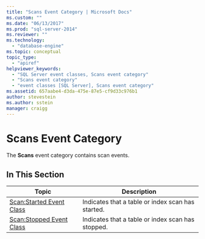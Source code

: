```yaml
---
title: "Scans Event Category | Microsoft Docs"
ms.custom: ""
ms.date: "06/13/2017"
ms.prod: "sql-server-2014"
ms.reviewer: ""
ms.technology: 
  - "database-engine"
ms.topic: conceptual
topic_type: 
  - "apiref"
helpviewer_keywords: 
  - "SQL Server event classes, Scans event category"
  - "Scans event category"
  - "event classes [SQL Server], Scans event category"
ms.assetid: 657aabe4-d3da-475e-87e5-cf9d33c976b1
author: stevestein
ms.author: sstein
manager: craigg
---
```

# Scans Event Category
  The **Scans** event category contains scan events.  
  
## In This Section  
  
|Topic|Description|  
|-----------|-----------------|  
|[Scan:Started Event Class](scan-started-event-class.md)|Indicates that a table or index scan has started.|  
|[Scan:Stopped Event Class](scan-stopped-event-class.md)|Indicates that a table or index scan has stopped.|  
  
  
